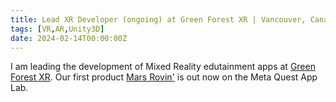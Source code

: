 ```yaml
---
title: Lead XR Developer (ongoing) at Green Forest XR | Vancouver, Canada
tags: [VR,AR,Unity3D]
date: 2024-02-14T00:00:00Z
---
```


I am leading the development of Mixed Reality edutainment apps at [Green Forest XR](https://greenforestxr.io). Our first product [Mars Rovin'](https://www.meta.com/experiences/7565572596798006/) is out now on the Meta Quest App Lab.